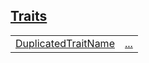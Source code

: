 
## [Traits](./hello_world-traits.md)

| | |
|:---|:---|
| [DuplicatedTraitName](./hello_world-DuplicatedTraitName.md) | [...](./hello_world-DuplicatedTraitName.md) |
